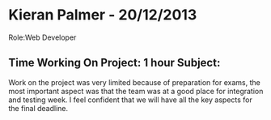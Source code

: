 Kieran Palmer - 20/12/2013
===============
Role:Web Developer 

Time Working On Project: 1 hour
Subject:
---------------

  Work on the project was very limited because of preparation for exams, the most important aspect was that the team was at a good place for integration and testing week. I feel confident that we will have all the key aspects for the final deadline.
